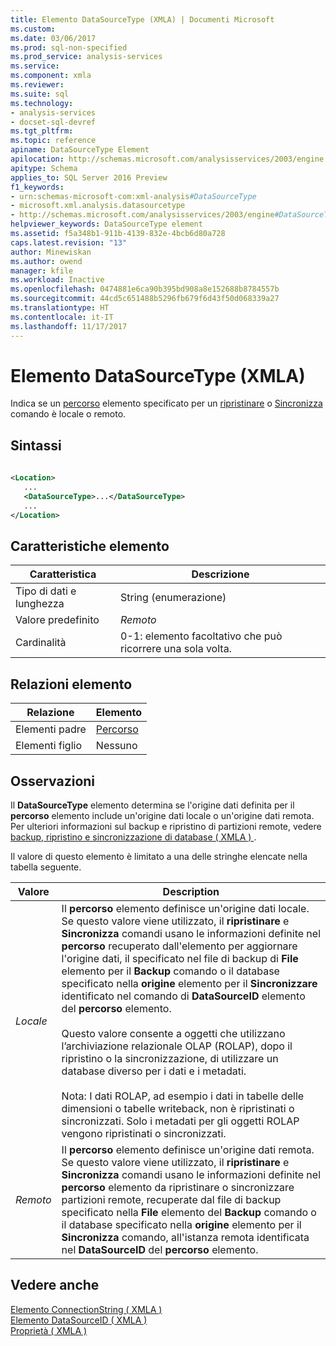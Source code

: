 ```yaml
---
title: Elemento DataSourceType (XMLA) | Documenti Microsoft
ms.custom: 
ms.date: 03/06/2017
ms.prod: sql-non-specified
ms.prod_service: analysis-services
ms.service: 
ms.component: xmla
ms.reviewer: 
ms.suite: sql
ms.technology:
- analysis-services
- docset-sql-devref
ms.tgt_pltfrm: 
ms.topic: reference
apiname: DataSourceType Element
apilocation: http://schemas.microsoft.com/analysisservices/2003/engine
apitype: Schema
applies_to: SQL Server 2016 Preview
f1_keywords:
- urn:schemas-microsoft-com:xml-analysis#DataSourceType
- microsoft.xml.analysis.datasourcetype
- http://schemas.microsoft.com/analysisservices/2003/engine#DataSourceType
helpviewer_keywords: DataSourceType element
ms.assetid: f5a348b1-911b-4139-832e-4bcb6d80a728
caps.latest.revision: "13"
author: Minewiskan
ms.author: owend
manager: kfile
ms.workload: Inactive
ms.openlocfilehash: 0474881e6ca90b395bd908a8e152688b8784557b
ms.sourcegitcommit: 44cd5c651488b5296fb679f6d43f50d068339a27
ms.translationtype: HT
ms.contentlocale: it-IT
ms.lasthandoff: 11/17/2017
---
```

# <a name="datasourcetype-element-xmla"></a>Elemento DataSourceType (XMLA)
  Indica se un [percorso](../../../analysis-services/xmla/xml-elements-properties/location-element-xmla.md) elemento specificato per un [ripristinare](../../../analysis-services/xmla/xml-elements-commands/restore-element-xmla.md) o [Sincronizza](../../../analysis-services/xmla/xml-elements-commands/synchronize-element-xmla.md) comando è locale o remoto.  
  
## <a name="syntax"></a>Sintassi  
  
```xml  
  
<Location>  
   ...  
   <DataSourceType>...</DataSourceType>  
   ...  
</Location>  
```  
  
## <a name="element-characteristics"></a>Caratteristiche elemento  
  
|Caratteristica|Descrizione|  
|--------------------|-----------------|  
|Tipo di dati e lunghezza|String (enumerazione)|  
|Valore predefinito|*Remoto*|  
|Cardinalità|0-1: elemento facoltativo che può ricorrere una sola volta.|  
  
## <a name="element-relationships"></a>Relazioni elemento  
  
|Relazione|Elemento|  
|------------------|-------------|  
|Elementi padre|[Percorso](../../../analysis-services/xmla/xml-elements-properties/location-element-xmla.md)|  
|Elementi figlio|Nessuno|  
  
## <a name="remarks"></a>Osservazioni  
 Il **DataSourceType** elemento determina se l'origine dati definita per il **percorso** elemento include un'origine dati locale o un'origine dati remota. Per ulteriori informazioni sul backup e ripristino di partizioni remote, vedere [backup, ripristino e sincronizzazione di database &#40; XMLA &#41; ](../../../analysis-services/multidimensional-models-scripting-language-assl-xmla/backing-up-restoring-and-synchronizing-databases-xmla.md).  
  
 Il valore di questo elemento è limitato a una delle stringhe elencate nella tabella seguente.  
  
|Valore|Description|  
|-----------|-----------------|  
|*Locale*|Il **percorso** elemento definisce un'origine dati locale. Se questo valore viene utilizzato, il **ripristinare** e **Sincronizza** comandi usano le informazioni definite nel **percorso** recuperato dall'elemento per aggiornare l'origine dati, il specificato nel file di backup di **File** elemento per il **Backup** comando o il database specificato nella **origine** elemento per il  **Sincronizzare** identificato nel comando di **DataSourceID** elemento del **percorso** elemento.<br /><br /> Questo valore consente a oggetti che utilizzano l’archiviazione relazionale OLAP (ROLAP), dopo il ripristino o la sincronizzazione, di utilizzare un database diverso per i dati e i metadati.<br /><br /> Nota: I dati ROLAP, ad esempio i dati in tabelle delle dimensioni o tabelle writeback, non è ripristinati o sincronizzati. Solo i metadati per gli oggetti ROLAP vengono ripristinati o sincronizzati.|  
|*Remoto*|Il **percorso** elemento definisce un'origine dati remota. Se questo valore viene utilizzato, il **ripristinare** e **Sincronizza** comandi usano le informazioni definite nel **percorso** elemento da ripristinare o sincronizzare partizioni remote, recuperate dal file di backup specificato nella **File** elemento del **Backup** comando o il database specificato nella **origine** elemento per il **Sincronizza** comando, all'istanza remota identificata nel **DataSourceID** del **percorso** elemento.|  
  
## <a name="see-also"></a>Vedere anche  
 [Elemento ConnectionString &#40; XMLA &#41;](../../../analysis-services/xmla/xml-elements-properties/connectionstring-element-xmla.md)   
 [Elemento DataSourceID &#40; XMLA &#41;](../../../analysis-services/xmla/xml-elements-properties/datasourceid-element-xmla.md)   
 [Proprietà &#40; XMLA &#41;](../../../analysis-services/xmla/xml-elements-properties/xml-elements-properties.md)  
  
  
